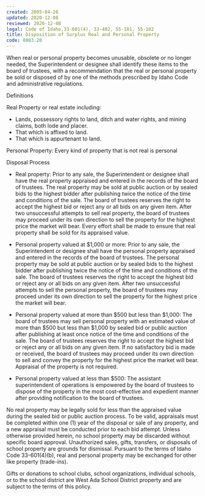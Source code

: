 ```yaml
---
created: 2005-04-26
updated: 2020-12-08
reviewed: 2020-12-08
legal: Code of Idaho,33-601(4), 33-402, 55-101, 55-102
title: Disposition of Surplus Real and Personal Property
code: 0803.20
---
```


When real or personal property becomes unusable, obsolete or no longer needed, the Superintendent or designee
shall identify these items to the board of trustees, with a recommendation that the real or personal property be sold
or disposed of by one of the methods prescribed by Idaho Code and administrative regulations.

Definitions

Real Property or real estate including:

- Lands, possessory rights to land, ditch and water rights, and mining claims, both lode and placer.
- That which is affixed to land.
- That which is appurtenant to land.

Personal Property: Every kind of property that is not real is personal

Disposal Process

- Real property: Prior to any sale, the Superintendent or designee shall have the real property appraised and
entered in the records of the board of trustees. The real property may be sold at public auction or by sealed
bids to the highest bidder after publishing twice the notice of the time and conditions of the sale. The board of
trustees reserves the right to accept the highest bid or reject any or all bids on any given item. After two
unsuccessful attempts to sell real property, the board of trustees may proceed under its own direction to sell
the property for the highest price the market will bear. Every effort shall be made to ensure that real property
shall be sold for its appraised value.

- Personal property valued at $1,000 or more: Prior to any sale, the Superintendent or designee shall have the
personal property appraised and entered in the records of the board of trustees. The personal property may be
sold at public auction or by sealed bids to the highest bidder after publishing twice the notice of the time and
conditions of the sale. The board of trustees reserves the right to accept the highest bid or reject any or all bids
on any given item. After two unsuccessful attempts to sell the personal property, the board of trustees may
proceed under its own direction to sell the property for the highest price the market will bear.

- Personal property valued at more than $500 but less than $1,000: The board of trustees may sell personal
property with an estimated value of more than $500 but less than $1,000 by sealed bid or public auction after
publishing at least once notice of the time and conditions of the sale. The board of trustees reserves the right
to accept the highest bid or reject any or all bids on any given item. If no satisfactory bid is made or received,
the board of trustees may proceed under its own direction to sell and convey the property for the highest price
the market will bear. Appraisal of the property is not required.

- Personal property valued at less than $500: The assistant superintendent of operations is empowered by the
board of trustees to dispose of the property in the most cost-effective and expedient manner after providing
notification to the board of trustees.

No real property may be legally sold for less than the appraised value during the sealed bid or public auction
process. To be valid, appraisals must be completed within one (1) year of the disposal or sale of any property,
and a new appraisal must be conducted prior to each bid attempt. Unless otherwise provided herein, no school
property may be discarded without specific board approval. Unauthorized sales, gifts, transfers, or disposals of
school property are grounds for dismissal. Pursuant to the terms of Idaho Code 33-601(4)(b), real and personal
property may be exchanged for other like property (trade-ins).

Gifts or donations to school clubs, school organizations, individual schools, or to the school district are West
Ada School District property and are subject to the terms of this policy.

